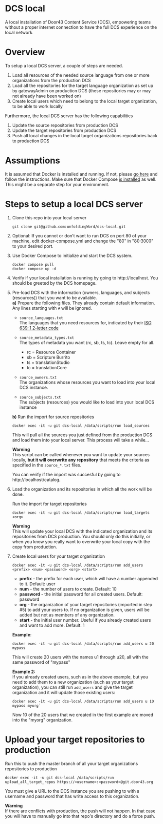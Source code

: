 # DCS local
A local installation of Door43 Content Service (DCS), empowering teams without a proper internet connection to have the full DCS experience on the local network.

# Overview
To setup a local DCS server, a couple of steps are needed. 

1) Load all resources of the needed source language from one or more organizations from the production DCS
2) Load all the repositories for the target language organization as set up by gatewayAdmin on production DCS (these repositories may or may not already have been worked on)
3) Create local users which need to belong to the local target organization, to be able to work locally

Furthermore, the local DCS server has the following capabilities
1) Update the source repositories from production DCS
2) Update the target repositories from production DCS
3) Push all local changes in the local target organizations repositories back to production DCS

# Assumptions
It is assumed that Docker is installed and running. If not, please [go here](https://www.docker.com/get-started/) and follow the instructions.
Make sure that Docker Compose [is installed](https://docs.docker.com/compose/install/) as well. This might be a separate step for your environment. 

# Steps to setup a local DCS server

1. Clone this repo into your local server
    ```
    git clone git@github.com:unfoldingWord/dcs-local.git
    ```

2. Optional: If you cannot or don't want to run DCS on port 80 of your machine, edit docker-compose.yml and change the "80" in "80:3000" to your desired port.

3. Use Docker Compose to initialize and start the DCS system.
    ```
    docker compose pull
    docker compose up -d
    ```

4. Verify if your local installation is running by going to http://localhost. You should be greeted by the DCS homepage.

5. Pre-load DCS with the information (owners, languages, and subjects (resources)) that you want to be available.\
    **a)** Prepare the following files. They already contain default information. Any lines starting with `#` will be ignored.
    * `source_languages.txt`\
    The languages that you need resources for, indicated by their [ISO 639-1 2-letter code](https://en.wikipedia.org/wiki/ISO_639-1)

    * `source_metadata_types.txt`\
    The types of metadata you want (rc, sb, ts, tc). Leave empty for all.
        * rc = Resource Container
        * sb = Scripture Burrito
        * ts = translationStudio
        * tc = translationCore

    * `source_owners.txt`\
    The organizations whose resources you want to load into your local DCS instance.

    * `source_subjects.txt`\
    The subjects (resources) you would like to load into your local DCS instance

    **b)** Run the import for source repositories
    ```
    docker exec -it -u git dcs-local /data/scripts/run load_sources
    ```
    
    This will pull all the sources you just defined from the production DCS and load them into your local server. This process will take a while...

    **Warning**\
    This script  can be called whenever you want to update your sources locally, **but it will overwrite any repository** that meets the criteria as specified in the `source_*.txt` files.

    You can verify if the import was succesful by going to http://localhost/catalog. 

6. Load the organization and its repositories in which all the work will be done.

    Run the import for target repositories
    ```
    docker exec -it -u git dcs-local /data/scripts/run load_targets <org>
    ```

    **Warning**\
    This will update your local DCS with the indicated organization and its repositories from DCS production. You should only do this initially, or when you know you really want to overwrite your local copy with the copy from production.

7. Create local users for your target organization
    ```
    docker exec -it -u git dcs-local /data/scripts/run add_users <prefix> <num> <password> <org> <start>
    ```

    * **prefix** - the prefix for each user, which will have a number appended to it. Default: user
    * **num** - the number of users to create. Default: 10
    * **password** - the initial password for all created users. Default: password
    * **org** - the organization of your target repositories (imported in step #5) to add your users to. If no organization is given, users will be added but not as members of any organization.
    * **start** - the initial user number. Useful if you already created users and want to add more. Default: 1

    **Example:**
    ```
    docker exec -it -u git dcs-local /data/scripts/run add_users u 20 mypass
    ```
    
    This will create 20 users with the names u1 through u20, all with the same password of "mypass"

    **Example 2:**\
    If you already created users, such as in the above example, but you need to add them to a new organization (such as your target organization), you can still run `add_users` and give the target organization and it will update those existing users:
    ```
    docker exec -it -u git dcs-local /data/scripts/run add_users u 10 mypass myorg`
    ```
    Now 10 of the 20 users that we created in the first example are moved into the "myorg" organization.

# Upload your target repositories to production
    
Run this to push the master branch of all your target organizations repositories to production
```
docker exec -it -u git dcs-local /data/scripts/run upload_all_target_repos https://<username>:<password>@git.door43.org
```

You must give a URL to the DCS instance you are pushing to with a username and password that has write access to this organization.

**Warning**\
If there are conflicts with production, the push will not happen. In that case you will have to manually go into that repo's directory and do a force push.
